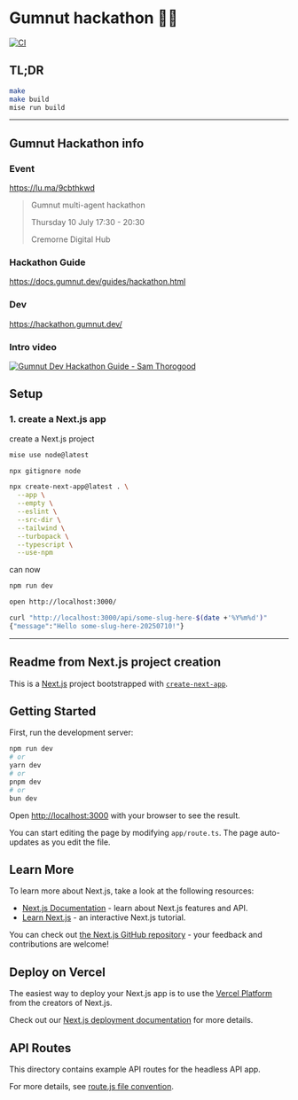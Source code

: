 # Gumnut hackathon 🚀🌙

[![CI
](https://github.com/friendlyantz/gumnut/actions/workflows/ci.yml/badge.svg)
](https://github.com/friendlyantz/gumnut/actions/workflows/ci.yml)

## TL;DR

```sh
make
make build
mise run build
```

---

## Gumnut Hackathon info

### Event

https://lu.ma/9cbthkwd

> Gumnut multi-agent hackathon
>
> Thursday 10 July 17:30 - 20:30
>
> Cremorne Digital Hub

### Hackathon Guide
    
https://docs.gumnut.dev/guides/hackathon.html

### Dev

https://hackathon.gumnut.dev/

### Intro video

[
![
      Gumnut Dev Hackathon Guide - Sam Thorogood
    ](http://img.youtube.com/vi/R8WtpLrAQF4/0.jpg)
](https://youtu.be/R8WtpLrAQF4)

## Setup

### 1. create a Next.js app

create a Next.js project

```sh
mise use node@latest

npx gitignore node

npx create-next-app@latest . \
  --app \
  --empty \
  --eslint \
  --src-dir \
  --tailwind \
  --turbopack \
  --typescript \
  --use-npm
```

can now

```sh
npm run dev

open http://localhost:3000/

curl "http://localhost:3000/api/some-slug-here-$(date +'%Y%m%d')"
{"message":"Hello some-slug-here-20250710!"}
```

---

## Readme from Next.js project creation

This is a [Next.js](https://nextjs.org) project bootstrapped with
[`create-next-app`](https://nextjs.org/docs/app/api-reference/create-next-app).

## Getting Started

First, run the development server:

```bash
npm run dev
# or
yarn dev
# or
pnpm dev
# or
bun dev
```

Open [http://localhost:3000](http://localhost:3000) with your browser to see the
result.

You can start editing the page by modifying `app/route.ts`. The page
auto-updates as you edit the file.

## Learn More

To learn more about Next.js, take a look at the following resources:

- [Next.js Documentation](https://nextjs.org/docs) - learn about Next.js
  features and API.
- [Learn Next.js](https://nextjs.org/learn) - an interactive Next.js tutorial.

You can check out [the Next.js GitHub
repository](https://github.com/vercel/next.js) - your feedback and contributions
are welcome!

## Deploy on Vercel

The easiest way to deploy your Next.js app is to use the [Vercel
Platform](https://vercel.com/new?utm_medium=default-template&filter=next.js&utm_source=create-next-app&utm_campaign=create-next-app-readme)
from the creators of Next.js.

Check out our [Next.js deployment
documentation](https://nextjs.org/docs/app/building-your-application/deploying)
for more details.

## API Routes

This directory contains example API routes for the headless API app.

For more details, see [route.js file
convention](https://nextjs.org/docs/app/api-reference/file-conventions/route).
